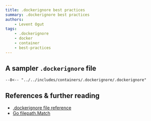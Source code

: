 ```yaml
---
title: .dockerignore best practices
summary: .dockerignore best practices
authors:
    - Levent Ogut
tags:
    - .dockerignore
    - docker
    - container
    - best-practices
---
```


## A sampler `.dockerignore` file

``` title=".dockerignore"
--8<--​ "../../includes/containers/.dockerignore/.dockerignore"
```

## References & further reading

- [.dockerignore file reference](https://docs.docker.com/engine/reference/builder/#dockerignore-file)
- [Go filepath.Match](https://golang.org/pkg/path/filepath#Match)
